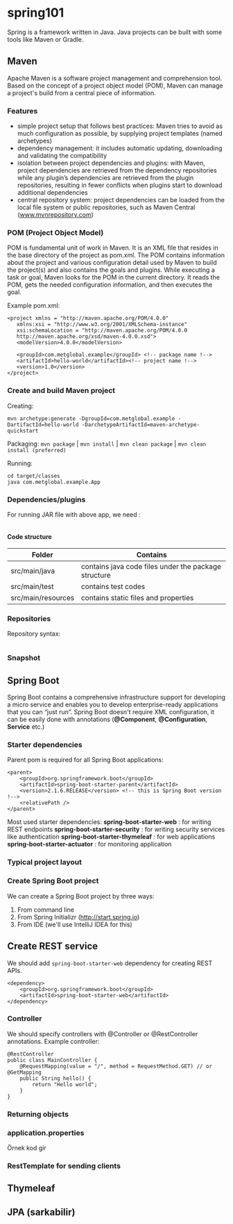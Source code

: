 # spring101
Spring is a framework written in Java. Java projects can be built with some tools like Maven or Gradle.

## Maven
Apache Maven is a software project management and comprehension tool. Based on the concept of a project object model (POM), Maven can manage a project's build from a central piece of information. 

### Features

- simple project setup that follows best practices: Maven tries to avoid as much configuration as possible, by supplying project templates (named archetypes)
- dependency management: it includes automatic updating, downloading and validating the compatibility
- isolation between project dependencies and plugins: with Maven, project dependencies are retrieved from the dependency repositories while any plugin’s dependencies are retrieved from the plugin repositories, resulting in fewer conflicts when plugins start to download additional dependencies
- central repository system: project dependencies can be loaded from the local file system or public repositories, such as Maven Central (www.mvnrepository.com)

### POM (Project Object Model)
POM is fundamental unit of work in Maven. It is an XML file that resides in the base directory of the project as pom.xml.
The POM contains information about the project and various configuration detail used by Maven to build the project(s) and also contains the goals and plugins. While executing a task or goal, Maven looks for the POM in the current directory. It reads the POM, gets the needed configuration information, and then executes the goal.

Example pom.xml:

```
<project xmlns = "http://maven.apache.org/POM/4.0.0"
   xmlns:xsi = "http://www.w3.org/2001/XMLSchema-instance"
   xsi:schemaLocation = "http://maven.apache.org/POM/4.0.0
   http://maven.apache.org/xsd/maven-4.0.0.xsd">
   <modelVersion>4.0.0</modelVersion>

   <groupId>com.metglobal.example</groupId> <!-- package name !-->
   <artifactId>hello-world</artifactId><!-- project name !-->
   <version>1.0</version>
</project>
```


### Create and build Maven project

Creating:

```
mvn archetype:generate -DgroupId=com.metglobal.example -DartifactId=hello-world -DarchetypeArtifactId=maven-archetype-quickstart 
``` 

Packaging:  `mvn package` | `mvn install` | `mvn clean package` | `mvn clean install (preferred)`

Running:

```
cd target/classes
java com.metglobal.example.App
```


### Dependencies/plugins

For running JAR file with above app, we need :

```

```

#### Code structure
|Folder|Contains|
|-----|-----|
|src/main/java|contains java code files under the package structure|
|src/main/test|contains test codes|
|src/main/resources|contains static files and properties|

### Repositories
Repository syntax:
```

```

### Snapshot

## Spring Boot
Spring Boot contains a comprehensive infrastructure support for developing a micro service and enables you to develop enterprise-ready applications that you can “just run”. Spring Boot doesn't require XML configuration, it can be easily done with annotations (**@Component**, **@Configuration**, **Service** etc.)

### Starter dependencies
Parent pom is required for all Spring Boot applications:

```
<parent>
    <groupId>org.springframework.boot</groupId>
    <artifactId>spring-boot-starter-parent</artifactId>
    <version>2.1.6.RELEASE</version> <!-- this is Spring Boot version !-->
    <relativePath />
</parent>
```

Most used starter dependencies:
**spring-boot-starter-web** : for writing REST endpoints
**spring-boot-starter-security** : for writing security services like authentication
**spring-boot-starter-thymeleaf** : for web applications
**spring-boot-starter-actuator** : for monitoring application


### Typical project layout



### Create Spring Boot project

We can create a Spring Boot project by three ways:

1. From command line
2. From Spring Initializr (http://start.spring.io)
3. From IDE (we'll use IntelliJ IDEA for this)

## Create REST service

We should add `spring-boot-starter-web` dependency for creating REST APIs.

```
<dependency>
    <groupId>org.springframework.boot</groupId>
    <artifactId>spring-boot-starter-web</artifactId>
</dependency>
```

### Controller

We should specify controllers with @Controller or @RestController annotations. Example controller:

```
@RestController
public class MainController {
    @RequestMapping(value = "/", method = RequestMethod.GET) // or @GetMapping
    public String hello() {
        return "Hello world";
    }
}
```

### Returning objects



### application.properties

Örnek kod gir

### RestTemplate for sending clients


## Thymeleaf
## JPA (sarkabilir)

